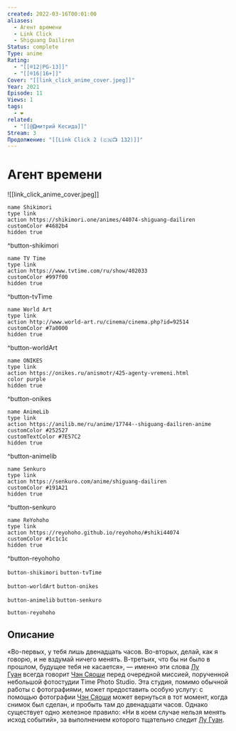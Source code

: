 ```yaml
---
created: 2022-03-16T00:01:00
aliases:
  - Агент времени
  - Link Click
  - Shiguang Dailiren
Status: complete
Type: anime
Rating:
  - "[[®️12|PG-13]]"
  - "[[®️16|16+]]"
Cover: "[[link_click_anime_cover.jpeg]]"
Year: 2021
Episode: 11
Views: 1
tags:
  - ❤
related:
  - "[[@Дмитрий Кесида]]"
Stream: 3
Продолжение: "[[Link Click 2 (🇨🇳📺 132)]]"
---
```


# Агент времени

![[link_click_anime_cover.jpeg]]

```button
name Shikimori
type link
action https://shikimori.one/animes/44074-shiguang-dailiren
customColor #4682b4
hidden true
```
^button-shikimori

```button
name TV Time
type link
action https://www.tvtime.com/ru/show/402033
customColor #997f00
hidden true
```
^button-tvTime

```button
name World Art
type link
action http://www.world-art.ru/cinema/cinema.php?id=92514
customColor #7a0000
hidden true
```
^button-worldArt

```button
name ONIKES
type link
action https://onikes.ru/anismotr/425-agenty-vremeni.html
color purple
hidden true
```
^button-onikes

```button
name AnimeLib
type link
action https://anilib.me/ru/anime/17744--shiguang-dailiren-anime
customColor #252527
customTextColor #7E57C2
hidden true
```
^button-animelib

```button
name Senkuro
type link
action https://senkuro.com/anime/shiguang-dailiren
customColor #191A21
hidden true
```
^button-senkuro

```button
name ReYohoho
type link
action https://reyohoho.github.io/reyohoho/#shiki44074
customColor #1c1c1c
hidden true
```
^button-reyohoho

`button-shikimori` `button-tvTime`

`button-worldArt` `button-onikes`

`button-animelib` `button-senkuro`

`button-reyohoho`


## Описание

«Во-первых, у тебя лишь двенадцать часов. Во-вторых, делай, как я говорю, и не вздумай ничего менять. В-третьих, что бы ни было в прошлом, будущее тебя не касается», — именно эти слова [Лу Гуан](https://shikimori.one/characters/196253-guang-lu) всегда говорит [Чэн Сяоши](https://shikimori.one/characters/196252-xiaoshi-cheng) перед очередной миссией, порученной небольшой фотостудии Time Photo Studio‎. Эта студия, помимо обычной работы с фотографиями, может предоставить особую услугу: с помощью фотографии [Чэн Сяоши](https://shikimori.one/characters/196252-xiaoshi-cheng) может вернуться в тот момент, когда снимок был сделан, и пробыть там до двенадцати часов. Однако существует одно железное правило: «Ни в коем случае нельзя менять исход событий», за выполнением которого тщательно следит [Лу Гуан](https://shikimori.one/characters/196253-guang-lu).
